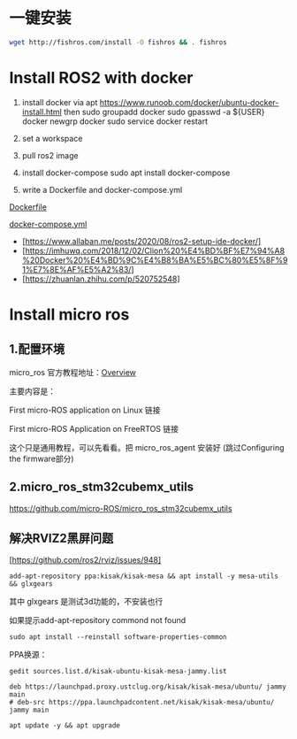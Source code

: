 
# 一键安装
```bash
wget http://fishros.com/install -O fishros && . fishros
```

# Install ROS2 with docker

1. install docker via apt
    <https://www.runoob.com/docker/ubuntu-docker-install.html>
then
    sudo groupadd docker
    sudo gpasswd -a ${USER} docker
    newgrp docker
    sudo service docker restart
2. set a workspace

3. pull  ros2 image

4. install docker-compose
    sudo apt install docker-compose
5. write a Dockerfile and docker-compose.yml

[Dockerfile](../Dockerfile)

[docker-compose.yml](../docker-compose.yml)

* [https://www.allaban.me/posts/2020/08/ros2-setup-ide-docker/]
* [https://imhuwq.com/2018/12/02/Clion%20%E4%BD%BF%E7%94%A8%20Docker%20%E4%BD%9C%E4%B8%BA%E5%BC%80%E5%8F%91%E7%8E%AF%E5%A2%83/]
* [https://zhuanlan.zhihu.com/p/520752548]

# Install micro ros

## 1.配置环境

micro_ros 官方教程地址：[Overview](https://micro.ros.org/docs/tutorials/core/first_application_rtos/freertos/)

主要内容是：

First micro-ROS application on Linux 链接

First micro-ROS Application on FreeRTOS 链接

这个只是通用教程，可以先看看。把 micro_ros_agent 安装好
(跳过Configuring the firmware部分)

## 2.micro_ros_stm32cubemx_utils

https://github.com/micro-ROS/micro_ros_stm32cubemx_utils

## 解决RVIZ2黑屏问题
[https://github.com/ros2/rviz/issues/948]

    add-apt-repository ppa:kisak/kisak-mesa && apt install -y mesa-utils && glxgears

其中 glxgears 是测试3d功能的，不安装也行

如果提示add-apt-repository commond not found
    
    sudo apt install --reinstall software-properties-common

PPA换源：

    gedit sources.list.d/kisak-ubuntu-kisak-mesa-jammy.list

    deb https://launchpad.proxy.ustclug.org/kisak/kisak-mesa/ubuntu/ jammy main
    # deb-src https://ppa.launchpadcontent.net/kisak/kisak-mesa/ubuntu/ jammy main

    apt update -y && apt upgrade